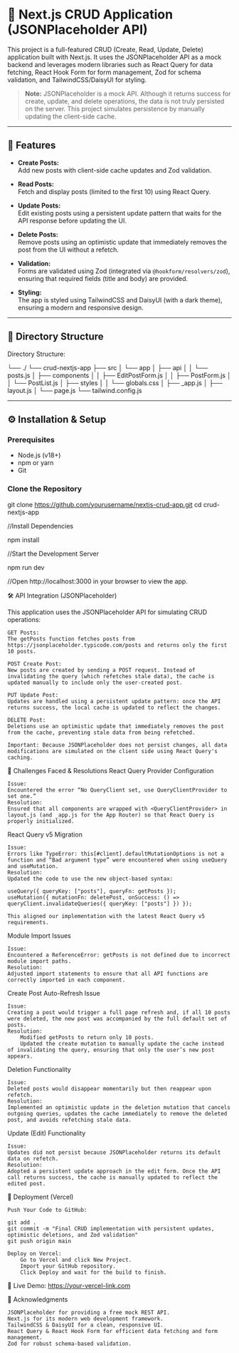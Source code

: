 # 🚀 Next.js CRUD Application (JSONPlaceholder API)

This project is a full-featured CRUD (Create, Read, Update, Delete) application built with Next.js. It uses the JSONPlaceholder API as a mock backend and leverages modern libraries such as React Query for data fetching, React Hook Form for form management, Zod for schema validation, and TailwindCSS/DaisyUI for styling.

> **Note:** JSONPlaceholder is a mock API. Although it returns success for create, update, and delete operations, the data is not truly persisted on the server. This project simulates persistence by manually updating the client-side cache.

---

## 📌 Features

- **Create Posts:**  
  Add new posts with client-side cache updates and Zod validation.
  
- **Read Posts:**  
  Fetch and display posts (limited to the first 10) using React Query.
  
- **Update Posts:**  
  Edit existing posts using a persistent update pattern that waits for the API response before updating the UI.
  
- **Delete Posts:**  
  Remove posts using an optimistic update that immediately removes the post from the UI without a refetch.
  
- **Validation:**  
  Forms are validated using Zod (integrated via `@hookform/resolvers/zod`), ensuring that required fields (title and body) are provided.
  
- **Styling:**  
  The app is styled using TailwindCSS and DaisyUI (with a dark theme), ensuring a modern and responsive design.

---

## 📂 Directory Structure

Directory Structure:

└── ./
    └── crud-nextjs-app
        ├── src
        │   └── app
        │       ├── api
        │       │   └── posts.js
        │       ├── components
        │       │   ├── EditPostForm.js
        │       │   ├── PostForm.js
        │       │   └── PostList.js
        │       ├── styles
        │       │   └── globals.css
        │       ├── _app.js
        │       ├── layout.js
        │       └── page.js
        └── tailwind.config.js

---

## ⚙️ Installation & Setup

### Prerequisites
- Node.js (v18+)
- npm or yarn
- Git

### Clone the Repository

git clone https://github.com/yourusername/nextjs-crud-app.git
cd crud-nextjs-app

//Install Dependencies

npm install

//Start the Development Server

npm run dev

//Open http://localhost:3000 in your browser to view the app.


🛠️ API Integration (JSONPlaceholder)

This application uses the JSONPlaceholder API for simulating CRUD operations:

    GET Posts:
    The getPosts function fetches posts from https://jsonplaceholder.typicode.com/posts and returns only the first 10 posts.

    POST Create Post:
    New posts are created by sending a POST request. Instead of invalidating the query (which refetches stale data), the cache is updated manually to include only the user-created post.

    PUT Update Post:
    Updates are handled using a persistent update pattern: once the API returns success, the local cache is updated to reflect the changes.

    DELETE Post:
    Deletions use an optimistic update that immediately removes the post from the cache, preventing stale data from being refetched.

    Important: Because JSONPlaceholder does not persist changes, all data modifications are simulated on the client side using React Query's caching.


🚧 Challenges Faced & Resolutions
React Query Provider Configuration

    Issue:
    Encountered the error “No QueryClient set, use QueryClientProvider to set one.”
    Resolution:
    Ensured that all components are wrapped with <QueryClientProvider> in layout.js (and _app.js for the App Router) so that React Query is properly initialized.

React Query v5 Migration

    Issue:
    Errors like TypeError: this[#client].defaultMutationOptions is not a function and “Bad argument type” were encountered when using useQuery and useMutation.
    Resolution:
    Updated the code to use the new object-based syntax:

    useQuery({ queryKey: ["posts"], queryFn: getPosts });
    useMutation({ mutationFn: deletePost, onSuccess: () => queryClient.invalidateQueries({ queryKey: ["posts"] }) });

    This aligned our implementation with the latest React Query v5 requirements.

Module Import Issues

    Issue:
    Encountered a ReferenceError: getPosts is not defined due to incorrect module import paths.
    Resolution:
    Adjusted import statements to ensure that all API functions are correctly imported in each component.

Create Post Auto-Refresh Issue

    Issue:
    Creating a post would trigger a full page refresh and, if all 10 posts were deleted, the new post was accompanied by the full default set of posts.
    Resolution:
        Modified getPosts to return only 10 posts.
        Updated the create mutation to manually update the cache instead of invalidating the query, ensuring that only the user’s new post appears.

Deletion Functionality

    Issue:
    Deleted posts would disappear momentarily but then reappear upon refetch.
    Resolution:
    Implemented an optimistic update in the deletion mutation that cancels outgoing queries, updates the cache immediately to remove the deleted post, and avoids refetching stale data.

Update (Edit) Functionality

    Issue:
    Updates did not persist because JSONPlaceholder returns its default data on refetch.
    Resolution:
    Adopted a persistent update approach in the edit form. Once the API call returns success, the cache is manually updated to reflect the edited post.


🚀 Deployment (Vercel)

    Push Your Code to GitHub:

    git add .
    git commit -m "Final CRUD implementation with persistent updates, optimistic deletions, and Zod validation"
    git push origin main

    Deploy on Vercel:
        Go to Vercel and click New Project.
        Import your GitHub repository.
        Click Deploy and wait for the build to finish.

🔗 Live Demo: https://your-vercel-link.com

🙌 Acknowledgments

    JSONPlaceholder for providing a free mock REST API.
    Next.js for its modern web development framework.
    TailwindCSS & DaisyUI for a clean, responsive UI.
    React Query & React Hook Form for efficient data fetching and form management.
    Zod for robust schema-based validation.
